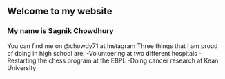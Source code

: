 ## Welcome to my website
### My name is Sagnik Chowdhury

<body>You can find me on @chowdy71 at Instagram</body>

<body>Three things that I am proud of doing in high school are:
-Volunteering at two different hospitals
-Restarting the chess program at the EBPL
-Doing cancer research at Kean University </body>

